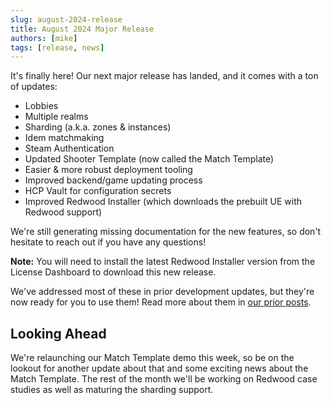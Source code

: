 ```yaml
---
slug: august-2024-release
title: August 2024 Major Release
authors: [mike]
tags: [release, news]
---
```


It's finally here! Our next major release has landed, and it comes with a ton of updates:

- Lobbies
- Multiple realms
- Sharding (a.k.a. zones & instances)
- Idem matchmaking
- Steam Authentication
- Updated Shooter Template (now called the Match Template)
- Easier & more robust deployment tooling
- Improved backend/game updating process
- HCP Vault for configuration secrets
- Improved Redwood Installer (which downloads the prebuilt UE with Redwood support)

<!--truncate-->

We're still generating missing documentation for the new features, so don't hesitate to reach out if you have any questions!

**Note:** You will need to install the latest Redwood Installer version from the License Dashboard to download this new release.

We've addressed most of these in prior development updates, but they're now ready for you to use them! Read more about them in [our prior posts](/blog).

## Looking Ahead

We're relaunching our Match Template demo this week, so be on the lookout for another update about that and some exciting news about the Match Template. The rest of the month we'll be working on Redwood case studies as well as maturing the sharding support.
